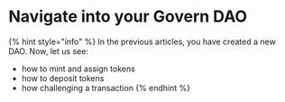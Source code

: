 # Navigate into your Govern DAO

{% hint style="info" %}
In the previous articles, you have created a new DAO. Now, let us see:

* how to mint and assign tokens&#x20;
* how to deposit tokens
* how challenging a transaction
{% endhint %}
